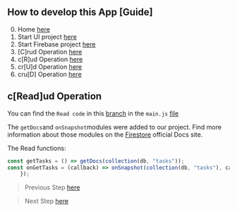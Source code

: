 ## How to develop this App [Guide]

0.  Home [here](/README.md)
1.  Start UI project [here](/00starterfiles.md)
2.  Start Firebase project [here](/01firebase.md)
3.  [C]rud Operation [here](/02create.md)
4.  c[R]ud Operation [here](/03read.md)
5.  cr[U]d Operation [here](/04update.md)
6.  cru[D] Operation [here](/05delete.md)

## c[Read]ud Operation

You can find the `Read code` in this [branch](https://github.com/carobarreirov/crud-firebase/tree/read) in the `main.js` [file](https://github.com/carobarreirov/crud-firebase/blob/read/main.js)

The `getDocs`and `onSnapshot`modules were added to our project.
Find more information about those modules on the [Firestore](https://firebase.google.com/docs/firestore/query-data/get-data) official Docs site.

The Read functions:

```javascript
const getTasks = () => getDocs(collection(db, "tasks"));
const onGetTasks = (callback) => onSnapshot(collection(db, "tasks"), callback);
    });
```

> Previous Step [here](/02create.md)

> Next Step [here](/04update.md)
